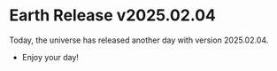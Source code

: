 # Earth Release v2025.02.04
Today, the universe has released another day with version 2025.02.04.
- Enjoy your day!

